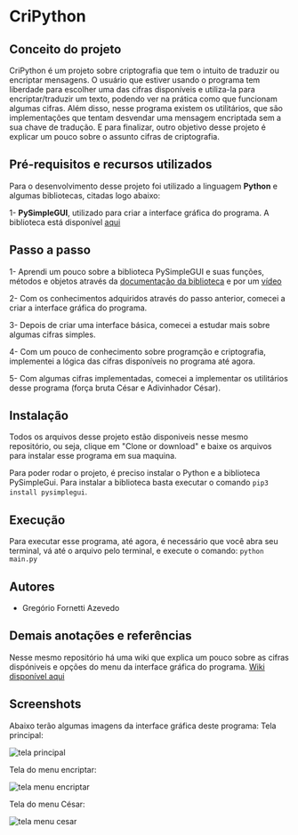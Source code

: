 # CriPython
## Conceito do projeto

CriPython é um projeto sobre criptografia que tem o intuito de traduzir ou encriptar mensagens. O usuário que estiver usando o programa tem liberdade para escolher uma das cifras disponíveis e utiliza-la para encriptar/traduzir um texto, podendo ver na prática como que funcionam algumas cifras. Além disso, nesse programa existem os utilitários, que são implementações que tentam desvendar uma mensagem encriptada sem a sua chave de tradução. E para finalizar, outro objetivo desse projeto é explicar um pouco sobre o assunto cifras de criptografia.

## Pré-requisitos e recursos utilizados
Para o desenvolvimento desse projeto foi utilizado a linguagem __Python__ e algumas bibliotecas, citadas logo abaixo:

1- __PySimpleGUI__, utilizado para criar a interface gráfica do programa. A biblioteca está disponível [aqui](https://pysimplegui.readthedocs.io/en/latest/)

## Passo a passo
1- Aprendi um pouco sobre a biblioteca PySimpleGUI e suas funções, métodos e objetos através da [documentação da biblioteca](https://pysimplegui.readthedocs.io/en/latest/) e por um [vídeo](https://www.youtube.com/watch?v=Et0fYeA2XxY)

2- Com os conhecimentos adquiridos através do passo anterior, comecei a criar a interface gráfica do programa.

3- Depois de criar uma interface básica, comecei a estudar mais sobre algumas cifras simples.

4- Com um pouco de conhecimento sobre programção e criptografia, implementei a lógica das cifras disponíveis no programa até agora.

5- Com algumas cifras implementadas, comecei a implementar os utilitários desse programa (força bruta César e Adivinhador César).

## Instalação
Todos os arquivos desse projeto estão disponiveis nesse mesmo repositório, ou seja, clique em "Clone or download" e baixe os arquivos para instalar esse programa em sua maquina.


Para poder rodar o projeto, é preciso instalar o Python e a biblioteca PySimpleGui. Para instalar a biblioteca basta executar o comando `pip3 install pysimplegui`.

## Execução
Para executar esse programa, até agora, é necessário que você abra seu terminal, vá até o arquivo pelo terminal, e execute o comando:
`python main.py`

## Autores
* Gregório Fornetti Azevedo

## Demais anotações e referências
Nesse mesmo repositório há uma wiki que explica um pouco sobre as cifras dispóniveis e opções do menu da interface gráfica do programa. [Wiki disponível aqui](https://github.com/GregorioFornetti/Programa-criptografia/wiki)

## Screenshots
Abaixo terão algumas imagens da interface gráfica deste programa:
Tela principal:

![tela principal](https://github.com/GregorioFornetti/Cripythongrafia/blob/master/Screenshots/Sem%20modifica%C3%A7%C3%A3o/Menu_Principal.PNG)

Tela do menu encriptar:

![tela menu encriptar](https://github.com/GregorioFornetti/Cripythongrafia/blob/master/Screenshots/Sem%20modifica%C3%A7%C3%A3o/Menu_Encriptar.PNG)

Tela do menu César:

![tela menu cesar](https://github.com/GregorioFornetti/Cripythongrafia/blob/master/Screenshots/Sem%20modifica%C3%A7%C3%A3o/Cesar.PNG)


  
